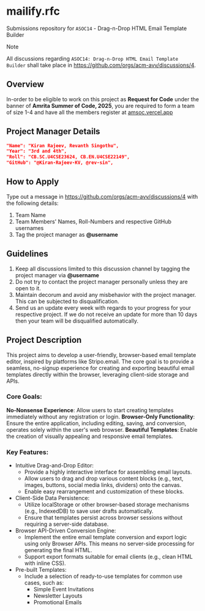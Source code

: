 # mailify.rfc
Submissions repository for `ASOC14` - Drag-n-Drop HTML Email Template Builder

> [!NOTE]
All discussions regarding `ASOC14: Drag-n-Drop HTML Email Template Builder` shall take place in https://github.com/orgs/acm-avv/discussions/4.

## Overview
In-order to be eligible to work on this project as **Request for Code** under the banner of **Amrita Summer of Code, 2025**, you are required to form a team of size 1-4 and have all the members register at [amsoc.vercel.app](https://amsoc.vercel.app)

## Project Manager Details
```json
"Name": "Kiran Rajeev, Revanth Singothu",
"Year": "3rd and 4th",
"Roll": "CB.SC.U4CSE23624, CB.EN.U4CSE22149",
"GitHub": "@Kiran-Rajeev-KV, @rev-sin",
```

## How to Apply
Type out a message in https://github.com/orgs/acm-avv/discussions/4 with the following details:
1. Team Name
2. Team Members' Names, Roll-Numbers and respective GitHub usernames
3. Tag the project manager as **@username**

## Guidelines
1. Keep all discussions limited to this discussion channel by tagging the project manager via **@username**
2. Do not try to contact the project manager personally unless they are open to it.
4. Maintain decorum and avoid any misbehavior with the project manager. This can be subjected to disqualification.
5. Send us an update every week with regards to your progress for your respective project. If we do not receive an update for more than 10 days then your team will be disqualified automatically.

## Project Description
This project aims to develop a user-friendly, browser-based email template editor, inspired by platforms like Stripo.email. The core goal is to provide a seamless, no-signup experience for creating and exporting beautiful email templates directly within the browser, leveraging client-side storage and APIs.

### Core Goals:
**No-Nonsense Experience**: Allow users to start creating templates immediately without any registration or login.
**Browser-Only Functionality**: Ensure the entire application, including editing, saving, and conversion, operates solely within the user's web browser.
**Beautiful Templates**: Enable the creation of visually appealing and responsive email templates.

### Key Features:
- Intuitive Drag-and-Drop Editor:
    - Provide a highly interactive interface for assembling email layouts.
    - Allow users to drag and drop various content blocks (e.g., text, images, buttons, social media links, dividers) onto the canvas.
    - Enable easy rearrangement and customization of these blocks.
- Client-Side Data Persistence:
    - Utilize localStorage or other browser-based storage mechanisms (e.g., IndexedDB) to save user drafts automatically.
    - Ensure that templates persist across browser sessions without requiring a server-side database.
- Browser API-Driven Conversion Engine:
    - Implement the entire email template conversion and export logic using only Browser APIs. This means no server-side processing for generating the final HTML.
    - Support export formats suitable for email clients (e.g., clean HTML with inline CSS).
- Pre-built Templates:
    - Include a selection of ready-to-use templates for common use cases, such as:
        - Simple Event Invitations
        - Newsletter Layouts
        - Promotional Emails
